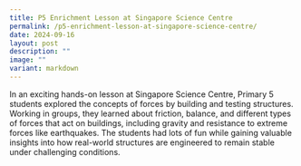 ```yaml
---
title: P5 Enrichment Lesson at Singapore Science Centre
permalink: /p5-enrichment-lesson-at-singapore-science-centre/
date: 2024-09-16
layout: post
description: ""
image: ""
variant: markdown
---
```

In an exciting hands-on lesson at Singapore Science Centre, Primary 5 students explored the concepts of forces by building and testing structures. Working in groups, they learned about friction, balance, and different types of forces that act on buildings, including gravity and resistance to extreme forces like earthquakes. The students had lots of fun while gaining valuable insights into how real-world structures are engineered to remain stable under challenging conditions.